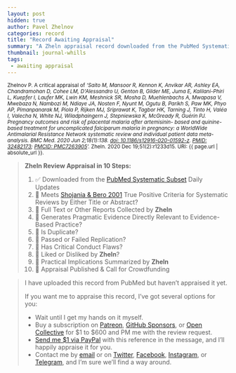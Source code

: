 ```yaml
---
layout: post
hidden: true
author: Pavel Zhelnov
categories: record
title: "Record Awaiting Appraisal"
summary: "A Zheln appraisal record downloaded from the PubMed Systematic Subset daily updates."
thumbnail: journal-whills
tags:
 - awaiting appraisal
---
```


<small id="citation">Zhelnov P. A critical appraisal of _‘Saito M, Mansoor R, Kennon K, Anvikar AR, Ashley EA, Chandramohan D, Cohee LM, D'Alessandro U, Genton B, Gilder ME, Juma E, Kalilani-Phiri L, Kuepfer I, Laufer MK, Lwin KM, Meshnick SR, Mosha D, Muehlenbachs A, Mwapasa V, Mwebaza N, Nambozi M, Ndiaye JA, Nosten F, Nyunt M, Ogutu B, Parikh S, Paw MK, Phyo AP, Pimanpanarak M, Piola P, Rijken MJ, Sriprawat K, Tagbor HK, Tarning J, Tinto H, Valéa I, Valecha N, White NJ, Wiladphaingern J, Stepniewska K, McGready R, Guérin PJ. Pregnancy outcomes and risk of placental malaria after artemisinin- based and quinine-based treatment for uncomplicated falciparum malaria in pregnancy: a WorldWide Antimalarial Resistance Network systematic review and individual patient data meta-analysis. BMC Med. 2020 Jun 2;18(1):138. [doi: 10.1186/s12916-020-01592-z](https://doi.org/10.1186/s12916-020-01592-z). [PMID: 32482173](https://pubmed.gov/32482173); [PMCID: PMC7263905](https://ncbi.nlm.nih.gov/pmc/PMC7263905)’._ Zheln. 2020 Dec 19;51(2):r1233d15. URI: {{ page.url | absolute_url }}.</small>

> **Zheln Review Appraisal in 10 Steps:**
>
> 1. ✅ Downloaded from the [PubMed Systematic Subset](https://github.com/p1m-ortho/qs-global-ortho-search-queries/blob/global-sr-query/README.md) Daily Updates
> 2. 🔄 Meets [Shojania & Bero 2001](https://www.researchgate.net/publication/11820967_Taking_Advantage_of_the_Explosion_of_Systematic_Reviews_An_Efficient_MEDLINE_Search_Strategy) True Positive Criteria for Systematic Reviews by Either Title or Abstract?
> 3. 🔄 Full Text or Other Reports Collected by **Zheln**
> 4. 🔄 Generates Pragmatic Evidence Directly Relevant to Evidence-Based Practice?
> 5. 🔄 Is Duplicate?
> 6. 🔄 Passed or Failed Replication?
> 7. 🔄 Has Critical Conduct Flaws?
> 8. 🔄 Liked or Disliked by **Zheln**?
> 9. 🔄 Practical Implications Summarized by **Zheln**
> 10. 🔄 Appraisal Published & Call for Crowdfunding

> I have uploaded this record from PubMed but haven’t appraised it yet.
>
> If you want me to appraise this record, I’ve got several options for you:
> * Wait until I get my hands on it myself.
> * Buy a subscription on [Patreon](https://patreon.com/zheln), [GitHub Sponsors](https://github.com/sponsors/drzhelnov), or [Open Collective](https://opencollective.com/zheln) for $1 to $600 and PM me with the review request.
> * [Send me $1 via PayPal](https://paypal.me/pjelnov) with this reference in the message, and I’ll happily appraise it for you.
> * Contact me by [email](mailto:pavel@zheln.com) or on [Twitter](https://twitter.com/drzhelnov), [Facebook](https://facebook.com/drzhelnov), [Instagram](https://instagram.com/igzheln), or [Telegram](https://t.me/drzhelnov), and I’m sure we’ll find a way around.
